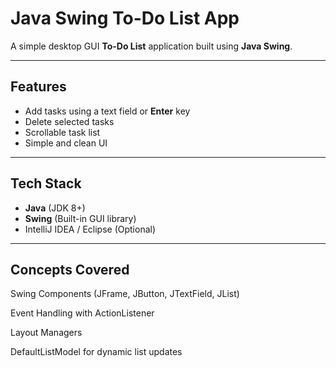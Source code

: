#  Java Swing To-Do List App

A simple desktop GUI **To-Do List** application built using **Java Swing**.

---

##  Features
- Add tasks using a text field or **Enter** key
- Delete selected tasks
- Scrollable task list
- Simple and clean UI

---

##  Tech Stack
- **Java** (JDK 8+)
- **Swing** (Built-in GUI library)
- IntelliJ IDEA / Eclipse (Optional)

---

## Concepts Covered
Swing Components (JFrame, JButton, JTextField, JList)

Event Handling with ActionListener

Layout Managers

DefaultListModel for dynamic list updates


